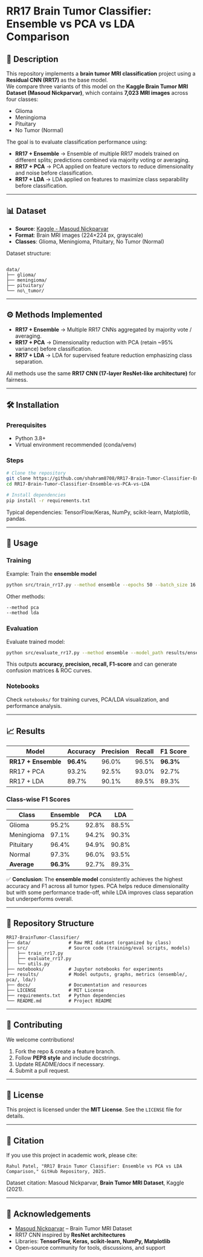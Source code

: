 # RR17 Brain Tumor Classifier: Ensemble vs PCA vs LDA Comparison

## 📌 Description
This repository implements a **brain tumor MRI classification** project using a **Residual CNN (RR17)** as the base model.  
We compare three variants of this model on the **Kaggle Brain Tumor MRI Dataset (Masoud Nickparvar)**, which contains **7,023 MRI images** across four classes:
- Glioma
- Meningioma
- Pituitary
- No Tumor (Normal)

The goal is to evaluate classification performance using:
- **RR17 + Ensemble** → Ensemble of multiple RR17 models trained on different splits; predictions combined via majority voting or averaging.  
- **RR17 + PCA** → PCA applied on feature vectors to reduce dimensionality and noise before classification.  
- **RR17 + LDA** → LDA applied on features to maximize class separability before classification.  

---

## 📊 Dataset
- **Source**: [Kaggle - Masoud Nickparvar](https://www.kaggle.com/datasets/masoudnickparvar/brain-tumor-mri-dataset)  
- **Format**: Brain MRI images (224×224 px, grayscale)  
- **Classes**: Glioma, Meningioma, Pituitary, No Tumor (Normal)  

Dataset structure:
```

data/
├── glioma/
├── meningioma/
├── pituitary/
└── no\_tumor/

````

---

## ⚙️ Methods Implemented
- **RR17 + Ensemble** → Multiple RR17 CNNs aggregated by majority vote / averaging.  
- **RR17 + PCA** → Dimensionality reduction with PCA (retain ~95% variance) before classification.  
- **RR17 + LDA** → LDA for supervised feature reduction emphasizing class separation.  

All methods use the same **RR17 CNN (17-layer ResNet-like architecture)** for fairness.

---

## 🛠️ Installation
### Prerequisites
- Python 3.8+
- Virtual environment recommended (conda/venv)

### Steps
```bash
# Clone the repository
git clone https://github.com/shahram8708/RR17-Brain-Tumor-Classifier-Ensemble-vs-PCA-vs-LDA.git
cd RR17-Brain-Tumor-Classifier-Ensemble-vs-PCA-vs-LDA

# Install dependencies
pip install -r requirements.txt
````

Typical dependencies: TensorFlow/Keras, NumPy, scikit-learn, Matplotlib, pandas.

---

## 🚀 Usage

### Training

Example: Train the **ensemble model**

```bash
python src/train_rr17.py --method ensemble --epochs 50 --batch_size 16 --save_path results/ensemble_model.h5
```

Other methods:

```bash
--method pca
--method lda
```

### Evaluation

Evaluate trained model:

```bash
python src/evaluate_rr17.py --method ensemble --model_path results/ensemble_model.h5
```

This outputs **accuracy, precision, recall, F1-score** and can generate confusion matrices & ROC curves.

### Notebooks

Check `notebooks/` for training curves, PCA/LDA visualization, and performance analysis.

---

## 📈 Results

| Model               | Accuracy  | Precision | Recall | F1 Score  |
| ------------------- | --------- | --------- | ------ | --------- |
| **RR17 + Ensemble** | **96.4%** | 96.0%     | 96.5%  | **96.3%** |
| RR17 + PCA          | 93.2%     | 92.5%     | 93.0%  | 92.7%     |
| RR17 + LDA          | 89.7%     | 90.1%     | 89.5%  | 89.3%     |

### Class-wise F1 Scores

| Class       | Ensemble  | PCA   | LDA   |
| ----------- | --------- | ----- | ----- |
| Glioma      | 95.2%     | 92.8% | 88.5% |
| Meningioma  | 97.1%     | 94.2% | 90.3% |
| Pituitary   | 96.4%     | 94.9% | 90.8% |
| Normal      | 97.3%     | 96.0% | 93.5% |
| **Average** | **96.3%** | 92.7% | 89.3% |

✅ **Conclusion**: The **ensemble model** consistently achieves the highest accuracy and F1 across all tumor types. PCA helps reduce dimensionality but with some performance trade-off, while LDA improves class separation but underperforms overall.

---

## 📂 Repository Structure

```
RR17-BrainTumor-Classifier/
├── data/              # Raw MRI dataset (organized by class)
├── src/               # Source code (training/eval scripts, models)
│   ├── train_rr17.py
│   ├── evaluate_rr17.py
│   └── utils.py
├── notebooks/         # Jupyter notebooks for experiments
├── results/           # Model outputs, graphs, metrics (ensemble/, pca/, lda/)
├── docs/              # Documentation and resources
├── LICENSE            # MIT License
├── requirements.txt   # Python dependencies
└── README.md          # Project README
```

---

## 🤝 Contributing

We welcome contributions!

1. Fork the repo & create a feature branch.
2. Follow **PEP8 style** and include docstrings.
3. Update README/docs if necessary.
4. Submit a pull request.

---

## 📜 License

This project is licensed under the **MIT License**. See the `LICENSE` file for details.

---

## 📖 Citation

If you use this project in academic work, please cite:

```
Rahul Patel, "RR17 Brain Tumor Classifier: Ensemble vs PCA vs LDA Comparison," GitHub Repository, 2025.
```

Dataset citation:
Masoud Nickparvar, **Brain Tumor MRI Dataset**, Kaggle (2021).

---

## 🙏 Acknowledgements

* [Masoud Nickparvar](https://www.kaggle.com/datasets/masoudnickparvar/brain-tumor-mri-dataset) – Brain Tumor MRI Dataset
* RR17 CNN inspired by **ResNet architectures**
* Libraries: **TensorFlow, Keras, scikit-learn, NumPy, Matplotlib**
* Open-source community for tools, discussions, and support
